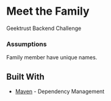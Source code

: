 # Meet the Family

Geektrust Backend Challenge

### Assumptions

Family member have unique names.


## Built With

* [Maven](https://maven.apache.org/) - Dependency Management